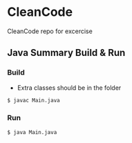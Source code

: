 # CleanCode
CleanCode repo for excercise

## Java Summary Build & Run

### Build
- Extra classes should be in the folder 
``` bash
$ javac Main.java
```

### Run
```bash
$ java Main.java
```
